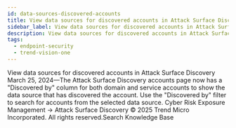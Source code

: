 ```yaml
---
id: data-sources-discovered-accounts
title: View data sources for discovered accounts in Attack Surface Discovery
sidebar_label: View data sources for discovered accounts in Attack Surface Discovery
description: View data sources for discovered accounts in Attack Surface Discovery
tags:
  - endpoint-security
  - trend-vision-one
---
```


 View data sources for discovered accounts in Attack Surface Discovery March 25, 2024—The Attack Surface Discovery accounts page now has a "Discovered by" column for both domain and service accounts to show the data source that has discovered the account. Use the "Discovered by" filter to search for accounts from the selected data source. Cyber Risk Exposure Management → Attack Surface Discovery © 2025 Trend Micro Incorporated. All rights reserved.Search Knowledge Base